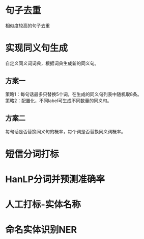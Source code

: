 # 句子去重
相似度较高的句子去重

# 实现同义句生成
自定义同义词词典，根据词典生成新的同义句。
## 方案一
策略1：每句话最多只替换5个词，在生成的同义句列表中随机取8条。  
策略2：配置化，不同label可生成不同数量的同义句。
## 方案二
每句话是否替换同义句的概率，每个词是否替换同义词概率。

# 短信分词打标

# HanLP分词并预测准确率

# 人工打标-实体名称

# 命名实体识别NER
